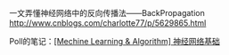 一文弄懂神经网络中的反向传播法——BackPropagation
http://www.cnblogs.com/charlotte77/p/5629865.html

Poll的笔记：<a href="http://www.cnblogs.com/maybe2030/p/5597716.html">[Mechine Learning & Algorithm] 神经网络基础</a>
